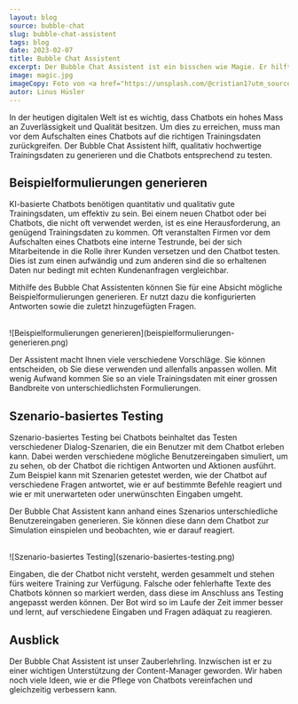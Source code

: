 ```yaml
---
layout: blog
source: bubble-chat
slug: bubble-chat-assistent
tags: blog
date: 2023-02-07
title: Bubble Chat Assistent
excerpt: Der Bubble Chat Assistent ist ein bisschen wie Magie. Er hilft, den Chatbot ohne grossen Aufwand noch besser zu machen. Trotzdem ist alles unter Kontrolle.
image: magic.jpg
imageCopy: Foto von <a href="https://unsplash.com/@cristian1?utm_source=unsplash&utm_medium=referral&utm_content=creditCopyText">Cristian Escobar</a> auf <a href="https://unsplash.com/de/fotos/abkEAOjnY0s?utm_source=unsplash&utm_medium=referral&utm_content=creditCopyText">Unsplash</a>
autor: Linus Hüsler
---
```


In der heutigen digitalen Welt ist es wichtig, dass Chatbots ein hohes Mass an Zuverlässigkeit und Qualität besitzen. Um dies zu erreichen, muss man vor dem Aufschalten eines Chatbots auf die richtigen Trainingsdaten zurückgreifen. Der Bubble Chat Assistent hilft, qualitativ hochwertige Trainingsdaten zu generieren und die Chatbots entsprechend zu testen.

## Beispielformulierungen generieren

KI-basierte Chatbots benötigen quantitativ und qualitativ gute Trainingsdaten, um effektiv zu sein. Bei einem neuen Chatbot oder bei Chatbots, die nicht oft verwendet werden, ist es eine Herausforderung, an genügend Trainingsdaten zu kommen. Oft veranstalten Firmen vor dem Aufschalten eines Chatbots eine interne Testrunde, bei der sich Mitarbeitende in die Rolle ihrer Kunden versetzen und den Chatbot testen. Dies ist zum einen aufwändig und zum anderen sind die so erhaltenen Daten nur bedingt mit echten Kundenanfragen vergleichbar.

Mithilfe des Bubble Chat Assistenten können Sie für eine Absicht mögliche Beispielformulierungen generieren. Er nutzt dazu die konfigurierten Antworten sowie die zuletzt hinzugefügten Fragen.

<br />
![Beispielformulierungen generieren](beispielformulierungen-generieren.png)

Der Assistent macht Ihnen viele verschiedene Vorschläge. Sie können entscheiden, ob Sie diese verwenden und allenfalls anpassen wollen. Mit wenig Aufwand kommen Sie so an viele Trainingsdaten mit einer grossen Bandbreite von unterschiedlichsten Formulierungen.

## Szenario-basiertes Testing

Szenario-basiertes Testing bei Chatbots beinhaltet das Testen verschiedener Dialog-Szenarien, die ein Benutzer mit dem Chatbot erleben kann. Dabei werden verschiedene mögliche Benutzereingaben simuliert, um zu sehen, ob der Chatbot die richtigen Antworten und Aktionen ausführt. Zum Beispiel kann mit Szenarien getestet werden, wie der Chatbot auf verschiedene Fragen antwortet, wie er auf bestimmte Befehle reagiert und wie er mit unerwarteten oder unerwünschten Eingaben umgeht.

Der Bubble Chat Assistent kann anhand eines Szenarios unterschiedliche Benutzereingaben generieren. Sie können diese dann dem Chatbot zur Simulation einspielen und beobachten, wie er darauf reagiert.

<br />
![Szenario-basiertes Testing](szenario-basiertes-testing.png)

Eingaben, die der Chatbot nicht versteht, werden gesammelt und stehen fürs weitere Training zur Verfügung. Falsche oder fehlerhafte Texte des Chatbots können so markiert werden, dass diese im Anschluss ans Testing angepasst werden können. Der Bot wird so im Laufe der Zeit immer besser und lernt, auf verschiedene Eingaben und Fragen adäquat zu reagieren.

## Ausblick

Der Bubble Chat Assistent ist unser Zauberlehrling. Inzwischen ist er zu einer wichtigen Unterstützung der Content-Manager geworden. Wir haben noch viele Ideen, wie er die Pflege von Chatbots vereinfachen und gleichzeitig verbessern kann.
